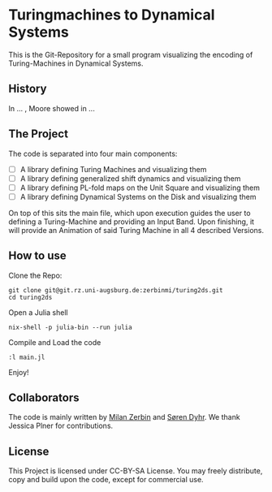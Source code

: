 # Turingmachines to Dynamical Systems

This is the Git-Repository for a small program visualizing the encoding of Turing-Machines in Dynamical Systems.

## History

In ... , Moore showed in ...

## The Project

The code is separated into four main components:

- [ ] A library defining Turing Machines and visualizing them
- [ ] A library defining generalized shift dynamics and visualizing them
- [ ] A library defining PL-fold maps on the Unit Square and visualizing them
- [ ] A library defining Dynamical Systems on the Disk and visualizing them

On top of this sits the main file, which upon execution guides the user to defining a Turing-Machine and providing an Input Band. Upon finishing, it will provide an Animation of said Turing Machine in all 4 described Versions.
 
## How to use

Clone the Repo:
```
git clone git@git.rz.uni-augsburg.de:zerbinmi/turing2ds.git
cd turing2ds
```
Open a Julia shell
```
nix-shell -p julia-bin --run julia
```
Compile and Load the code
```
:l main.jl
```
Enjoy!


## Collaborators
The code is mainly written by [Milan Zerbin](https://milan.zerb.in) and [Søren Dyhr](https://sites.google.com/upc.edu/complexfluids/who-are-we/s%C3%B8ren-istv%C3%A1n-adorj%C3%A1n-dyhr). We thank Jessica Plner for contributions.

## License
This Project is licensed under CC-BY-SA License. You may freely distribute, copy and build upon the code, except for commercial use.
